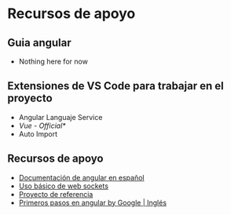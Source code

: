 # Recursos de apoyo

## Guia angular
- Nothing here for now


## Extensiones de VS Code para trabajar en el proyecto

- Angular Languaje Service
- _Vue - Official*_ 
- Auto Import

## Recursos de apoyo

- [Documentación de angular en español](https://docs.angular.lat/)
- [Uso básico de web sockets](https://socket.io/docs/v4/tutorial/introduction#how-to-use-this-tutorial)
- [Proyecto de referencia](https://github.com/socketio/socket.io-chat-platform/tree/main)
- [Primeros pasos en angular by Google | Inglés](https://www.youtube.com/playlist?list=PL1w1q3fL4pmj9k1FrJ3Pe91EPub2_h4jF)
